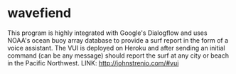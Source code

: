 # wavefiend

This program is highly integrated with Google's Dialogflow and uses NOAA's ocean buoy array database to provide a surf report
in the form of a voice assistant. The VUI is deployed on Heroku and after sending an initial command (can be any message) 
should report the surf at any city or beach in the Pacific Northwest. LINK: http://johnstrenio.com/#vui
